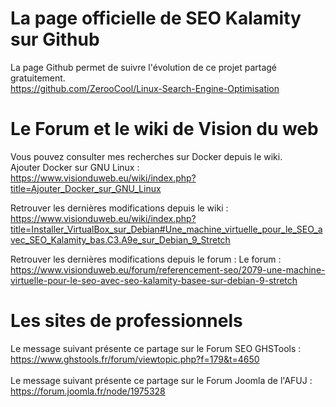 # La page officielle de SEO Kalamity sur Github
La page Github permet de suivre l'évolution de ce projet partagé gratuitement.<br/>
https://github.com/ZerooCool/Linux-Search-Engine-Optimisation

# Le Forum et le wiki de Vision du web
Vous pouvez consulter mes recherches sur Docker depuis le wiki.<br/>
Ajouter Docker sur GNU Linux : https://www.visionduweb.eu/wiki/index.php?title=Ajouter_Docker_sur_GNU_Linux<br/>

Retrouver les dernières modifications depuis le wiki : https://www.visionduweb.eu/wiki/index.php?title=Installer_VirtualBox_sur_Debian#Une_machine_virtuelle_pour_le_SEO_avec_SEO_Kalamity_bas.C3.A9e_sur_Debian_9_Stretch<br/>

Retrouver les dernières modifications depuis le forum :
Le forum : https://www.visionduweb.eu/forum/referencement-seo/2079-une-machine-virtuelle-pour-le-seo-avec-seo-kalamity-basee-sur-debian-9-stretch

# Les sites de professionnels
Le message suivant présente ce partage sur le Forum SEO GHSTools :<br/>https://www.ghstools.fr/forum/viewtopic.php?f=179&t=4650<br/><br/>
Le message suivant présente ce partage sur le Forum Joomla de l'AFUJ :<br/>https://forum.joomla.fr/node/1975328

